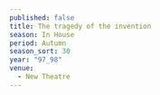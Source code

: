 ```yaml
---
published: false
title: The tragedy of the invention
season: In House
period: Autumn
season_sort: 30
year: "97_98"
venue:
  - New Theatre
---
```



